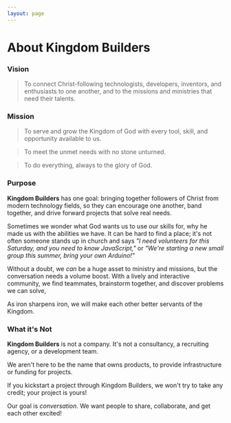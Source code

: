 ```yaml
---
layout: page
---
```


# About Kingdom Builders

### Vision

> To connect Christ-following technologists, developers, inventors, and
> enthusiasts to one another, and to the missions and ministries that need their
> talents.

### Mission

> To serve and grow the Kingdom of God with every tool, skill, and opportunity
> available to us.

> To meet the unmet needs with no stone unturned.

> To do everything, always to the glory of God.

### Purpose

**Kingdom Builders** has one goal: bringing together followers of Christ from
modern technology fields, so they can encourage one another, band together, and
drive forward projects that solve real needs.

Sometimes we wonder what God wants us to use our skills for, why he made us with
the abilities we have. It can be hard to find a place; it's not often someone
stands up in church and says *"I need volunteers for this Saturday, and you need
to know JavaScript,"* or *"We're starting a new small group this summer, bring
your own Arduino!"*

Without a doubt, we *can* be a huge asset to ministry and missions, but the
conversation needs a volume boost. With a lively and interactive community,
we find teammates, brainstorm together, and discover problems we can solve,

As iron sharpens iron, we will make each other better servants of the Kingdom.

### What it's **Not**

**Kingdom Builders** is not a company. It's not a consultancy, a recruiting
agency, or a development team.

We aren't here to be the name that owns products, to provide infrastructure
or funding for projects.

If you kickstart a project through Kingdom Builders, we won't try
to take any credit; your project is yours!

Our goal is *conversation*. We want people to share, collaborate, and
get each other excited!
